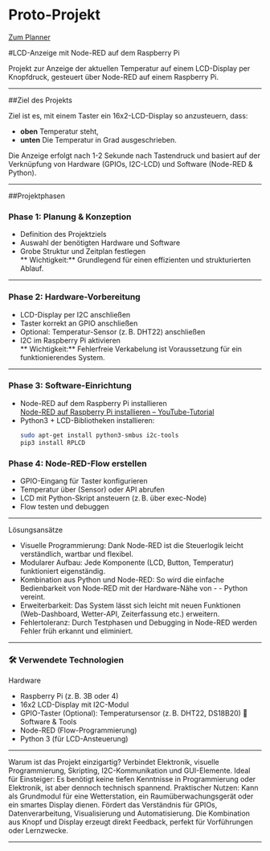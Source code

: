 # Proto-Projekt

[Zum Planner](https://github.com/users/ThePitPool/projects/2)

#LCD-Anzeige mit Node-RED auf dem Raspberry Pi

Projekt zur Anzeige der aktuellen Temperatur auf einem LCD-Display per Knopfdruck, gesteuert über Node-RED auf einem Raspberry Pi.

---

##Ziel des Projekts

Ziel ist es, mit einem Taster ein 16x2-LCD-Display so anzusteuern, dass:
- **oben** Temperatur steht,
- **unten** Die Temperatur in Grad ausgeschrieben.

Die Anzeige erfolgt nach 1-2 Sekunde nach Tastendruck und basiert auf der Verknüpfung von Hardware (GPIOs, I2C-LCD) und Software (Node-RED & Python).

---

##Projektphasen

### Phase 1: Planung & Konzeption
- Definition des Projektziels
- Auswahl der benötigten Hardware und Software
- Grobe Struktur und Zeitplan festlegen  
** Wichtigkeit:** Grundlegend für einen effizienten und strukturierten Ablauf.

---

### Phase 2: Hardware-Vorbereitung
- LCD-Display per I2C anschließen
- Taster korrekt an GPIO anschließen
- Optional: Temperatur-Sensor (z. B. DHT22) anschließen
- I2C im Raspberry Pi aktivieren  
** Wichtigkeit:** Fehlerfreie Verkabelung ist Voraussetzung für ein funktionierendes System.

---

### Phase 3: Software-Einrichtung
- Node-RED auf dem Raspberry Pi installieren  
  [Node-RED auf Raspberry Pi installieren – YouTube-Tutorial](https://www.youtube.com/watch?v=8BjZpWn5GIE)
- Python3 + LCD-Bibliotheken installieren:
  ```bash
  sudo apt-get install python3-smbus i2c-tools
  pip3 install RPLCD
### Phase 4: Node-RED-Flow erstellen
- GPIO-Eingang für Taster konfigurieren
- Temperatur über (Sensor) oder API abrufen
- LCD mit Python-Skript ansteuern (z. B. über exec-Node)
- Flow testen und debuggen

---

Lösungsansätze
- Visuelle Programmierung: Dank Node-RED ist die Steuerlogik leicht verständlich, wartbar und flexibel.
- Modularer Aufbau: Jede Komponente (LCD, Button, Temperatur) funktioniert eigenständig.
- Kombination aus Python und Node-RED: So wird die einfache Bedienbarkeit von Node-RED mit der Hardware-Nähe von - - Python vereint.
- Erweiterbarkeit: Das System lässt sich leicht mit neuen Funktionen (Web-Dashboard, Wetter-API, Zeiterfassung  etc.) erweitern.
- Fehlertoleranz: Durch Testphasen und Debugging in Node-RED werden Fehler früh erkannt und eliminiert.

---

### 🛠 Verwendete Technologien
Hardware
- Raspberry Pi (z. B. 3B oder 4)
- 16x2 LCD-Display mit I2C-Modul
- GPIO-Taster
(Optional): Temperatursensor (z. B. DHT22, DS18B20)
🔧 Software & Tools
- Node-RED (Flow-Programmierung)
- Python 3 (für LCD-Ansteuerung)


---

Warum ist das Projekt einzigartig?
Verbindet Elektronik, visuelle Programmierung, Skripting, I2C-Kommunikation und GUI-Elemente.
Ideal für Einsteiger: Es benötigt keine tiefen Kenntnisse in Programmierung oder Elektronik, ist aber dennoch technisch spannend.
Praktischer Nutzen: Kann als Grundmodul für eine Wetterstation, ein Raumüberwachungsgerät oder ein smartes Display dienen.
Fördert das Verständnis für GPIOs, Datenverarbeitung, Visualisierung und Automatisierung.
Die Kombination aus Knopf und Display erzeugt direkt Feedback, perfekt für Vorführungen oder Lernzwecke.

---



